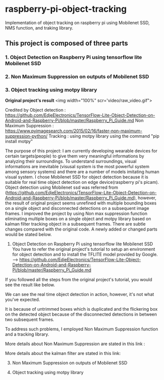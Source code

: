 
# raspberry-pi-object-tracking
Implementation of object tracking on raspberry pi using Mobilenet SSD, NMS function, and traking library.


## This project is composed of three parts
### 1. Object Detection on Raspberry Pi using tensorflow lite Mobilenet SSD 
### 2. Non Maximum Suppression on outputs of Mobilenet SSD 
### 3. Object tracking using motpy library 

__Original project's result__
<img width="100%" scr='video/raw_video.gif">



Credited by 
Object detection : https://github.com/EdjeElectronics/TensorFlow-Lite-Object-Detection-on-Android-and-Raspberry-Pi/blob/master/Raspberry_Pi_Guide.md
Non Maximum Suppression : https://www.pyimagesearch.com/2015/02/16/faster-non-maximum-suppression-python/
Tracking : using motpy library using the command "pip install motpy"

The purpose of this project: 
I am currently developing wearable devices for certain targets(people) to give them  very meaningful informations by analyzing their surroundings. To understand surroundings, visual informations are inevitable (visusal system is the most powerful  system among sensory systems) and there are a number of models imitating human visual system. I chose Mobilenet SSD for object detection because it is suitable for real time object detection on edge device(raspberry pi's picam). Object detection using Mobilenet ssd was referred from (https://github.com/EdjeElectronics/TensorFlow-Lite-Object-Detection-on-Android-and-Raspberry-Pi/blob/master/Raspberry_Pi_Guide.md),
however, the result of original project seems unrefined with multiple bounding boxes on a single object and disconnected detections on a subsequent image frames. 
I improved the project by using Non max suppression function eliminating multiple boxes on a single object and motpy library based on kalman filter tracking object in a subsequent frames. 
There are subtle changes compared with the original code. A newly added or changed parts would be stated below. 

1. Object Detection on Raspberry Pi using tensorflow lite Mobilenet SSD 
You have to refer the original project's tutorial to setup an environment for object detection and to install the  TFLITE model provided by Google. 
--> https://github.com/EdjeElectronics/TensorFlow-Lite-Object-Detection-on-Android-and-Raspberry-Pi/blob/master/Raspberry_Pi_Guide.md

If you followed all the steps from the original project's tutorial, you would see the result like below. 



We can see the real time object detection in action, however, it's not what you've expected. 

It is because of untrimmed boxes which is duplicated and the flickering box on the detected object because of the disconnected detections in between two subsequent frames. 

To address such problems, I employed Non Maximum Suppression function and a tracking library. 

More details about Non Maximum Suppression are stated in this link :

More details about the kalman filter are stated in this link:

3. Non Maximum Suppression on outputs of Mobilenet SSD 

5. Object tracking using motpy library 

